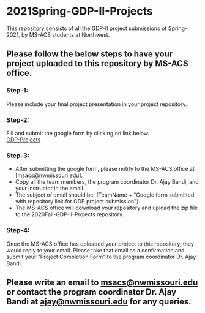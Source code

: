 # 2021Spring-GDP-II-Projects
This repository consists of all the GDP-II project submissions of Spring-2021, by MS-ACS students at Northwest.

## Please follow the below steps to have your project uploaded to this repository by MS-ACS office.  

### Step-1:
Please include your final project presentation in your project repository.

### Step-2:
Fill and submit the google form by clicking on link below.  
[GDP-Projects](https://docs.google.com/forms/d/e/1FAIpQLScH6xJdA9cOV4RtilVa6E3zk4xH2KyGjcbWaHH4-1rI7Sd5dw/viewform)

### Step-3:
* After submitting the google form, please notify to the MS-ACS office at [msacs@nwmissouri.edu].
* Copy all the team members, the program coordinator Dr. Ajay Bandi, and your instructor in the email. 
* The subject of email should be: (TeamName + "Google form submitted with repository link for GDP project submission"). 
* The MS-ACS office will download your repository and upload the zip file to the 2020Fall-GDP-II-Projects repository.

### Step-4:
Once the MS-ACS office has uploaded your project to this repository, they would reply to your email. Please take that email as a confirmation and submit your "Project Completion Form" to the program coordinator Dr. Ajay Bandi.

## Please write an email to msacs@nwmissouri.edu or contact the program coordinator Dr. Ajay Bandi at ajay@nwmissouri.edu for any queries.